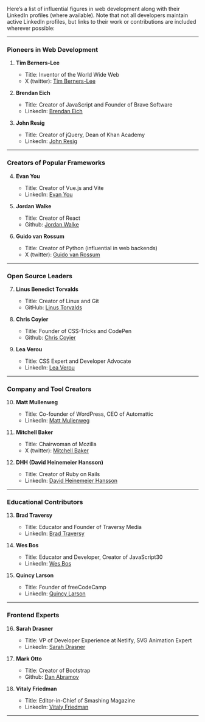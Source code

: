 Here’s a list of influential figures in web development along with their LinkedIn profiles (where available). Note that not all developers maintain active LinkedIn profiles, but links to their work or contributions are included wherever possible:

---

### **Pioneers in Web Development**
1. **Tim Berners-Lee**

   - Title: Inventor of the World Wide Web
   - X (twitter): [Tim Berners-Lee](https://x.com/timberners_lee)
   
2. **Brendan Eich**
   - Title: Creator of JavaScript and Founder of Brave Software
   - LinkedIn: [Brendan Eich](https://www.linkedin.com/in/brendaneich/)

3. **John Resig**
   - Title: Creator of jQuery, Dean of Khan Academy
   - LinkedIn: [John Resig](https://www.linkedin.com/in/jeresig/)

---

### **Creators of Popular Frameworks**
4. **Evan You**
   - Title: Creator of Vue.js and Vite
   - LinkedIn: [Evan You](https://www.linkedin.com/in/evanyou/)

5. **Jordan Walke**
   - Title: Creator of React
   - Github: [Jordan Walke](https://github.com/jordwalke)

6. **Guido van Rossum**
   - Title: Creator of Python (influential in web backends)
   - X (twitter): [Guido van Rossum](https://x.com/gvanrossum)

---

### **Open Source Leaders**
7. **Linus Benedict Torvalds**
   - Title: Creator of Linux and Git
   - GitHub: [Linus Torvalds](https://github.com/torvalds)

8. **Chris Coyier**
   - Title: Founder of CSS-Tricks and CodePen
   - Github: [Chris Coyier](https://github.com/chriscoyier)

9. **Lea Verou**
   - Title: CSS Expert and Developer Advocate
   - LinkedIn: [Lea Verou](https://www.linkedin.com/in/leaverou/)

---

### **Company and Tool Creators**
10. **Matt Mullenweg**
    - Title: Co-founder of WordPress, CEO of Automattic
    - LinkedIn: [Matt Mullenweg](https://www.linkedin.com/in/mattm/)

11. **Mitchell Baker**
    - Title: Chairwoman of Mozilla
    - X (twitter): [Mitchell Baker](https://twitter.com/MitchellBaker)

12. **DHH (David Heinemeier Hansson)**
    - Title: Creator of Ruby on Rails
    - LinkedIn: [David Heinemeier Hansson](https://www.linkedin.com/in/david-heinemeier-hansson-374b18221/)

---

### **Educational Contributors**
13. **Brad Traversy**
    - Title: Educator and Founder of Traversy Media
    - LinkedIn: [Brad Traversy](https://www.linkedin.com/in/bradtraversy/)

14. **Wes Bos**
    - Title: Educator and Developer, Creator of JavaScript30
    - LinkedIn: [Wes Bos](https://www.linkedin.com/in/wesbos)

15. **Quincy Larson**
    - Title: Founder of freeCodeCamp
    - LinkedIn: [Quincy Larson](https://www.linkedin.com/in/quincylarson/)

---

### **Frontend Experts**
16. **Sarah Drasner**
    - Title: VP of Developer Experience at Netlify, SVG Animation Expert
    - LinkedIn: [Sarah Drasner](https://www.linkedin.com/in/sarahdrasner/)

17. **Mark Otto**
    - Title: Creator of Bootstrap
    - Github: [Dan Abramov](https://github.com/mdo)

18. **Vitaly Friedman**
    - Title: Editor-in-Chief of Smashing Magazine
    - LinkedIn: [Vitaly Friedman](https://www.linkedin.com/in/vitalyfriedman)

---


